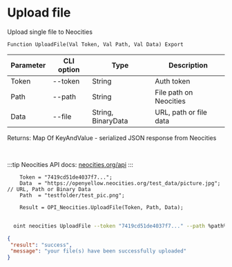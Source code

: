 ﻿---
sidebar_position: 1
---

# Upload file
 Upload single file to Neocities



`Function UploadFile(Val Token, Val Path, Val Data) Export`

  | Parameter | CLI option | Type | Description |
  |-|-|-|-|
  | Token | --token | String | Auth token |
  | Path | --path | String | File path on Neocities |
  | Data | --file | String, BinaryData | URL, path or file data |

  
  Returns:  Map Of KeyAndValue - serialized JSON response from Neocities

<br/>

:::tip
Neocities API docs: [neocities.org/api](https://neocities.org/api)
:::
<br/>


```bsl title="Code example"
    Token = "7419cd51de4037f7...";
    Data  = "https://openyellow.neocities.org/test_data/picture.jpg"; // URL, Path or Binary Data
    Path  = "testfolder/test_pic.png";

    Result = OPI_Neocities.UploadFile(Token, Path, Data);
```



```sh title="CLI command example"
    
  oint neocities UploadFile --token "7419cd51de4037f7..." --path %path% --file "https://github.com/Bayselonarrend/OpenIntegrations/raw/main/service/test_data/picture.jpg"

```

```json title="Result"
{
 "result": "success",
 "message": "your file(s) have been successfully uploaded"
}
```
